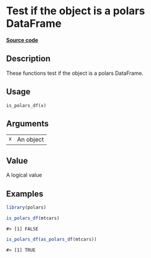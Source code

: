 

# Test if the object is a polars DataFrame

[**Source code**](https://github.com/pola-rs/r-polars/tree/5765842071140bd7a822ebb4fd6b0ab652d73f0d/R/is_polars.R#L11)

## Description

These functions test if the object is a polars DataFrame.

## Usage

<pre><code class='language-R'>is_polars_df(x)
</code></pre>

## Arguments

<table>
<tr>
<td style="white-space: nowrap; font-family: monospace; vertical-align: top">
<code id="is_polars_df_:_x">x</code>
</td>
<td>
An object
</td>
</tr>
</table>

## Value

A logical value

## Examples

``` r
library(polars)

is_polars_df(mtcars)
```

    #> [1] FALSE

``` r
is_polars_df(as_polars_df(mtcars))
```

    #> [1] TRUE
